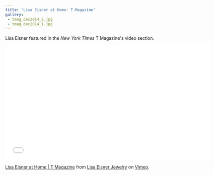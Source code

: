 ```yaml
---
title: "Lisa Eisner at Home: T-Magazine"
gallery:
 - tmag_dec2014_2.jpg
 - tmag_dec2014_1.jpg
---
```

Lisa Eisner featured in the _New York Times_ T Magazine's video section.

<div class="video">
  <div class="video-wrapper">
    <iframe src="//player.vimeo.com/video/115025561?byline=0&amp;portrait=0" width="650" height="365" frameborder="0" webkitallowfullscreen mozallowfullscreen allowfullscreen></iframe> <p><a href="http://vimeo.com/115025561">Lisa Eisner at Home | T Magazine</a> from <a href="http://vimeo.com/user35635935">Lisa Eisner Jewelry</a> on <a href="https://vimeo.com">Vimeo</a>.</p>
  </div>
</div>
